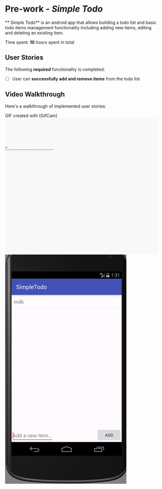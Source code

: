 # Pre-work - *Simple Todo*

** Simple Todo** is an android app that allows building a todo list and basic todo items management functionality including adding new items, editing and deleting an existing item.

Time spent: **10** hours spent in total

## User Stories

The following **required** functionality is completed:

* [ ] User can **successfully add and remove items** from the todo list


## Video Walkthrough 

Here's a walkthrough of implemented user stories:

GIF created with [GifCam] ![Sample](SampleTodoAppGIF.gif)
![Sample](EditScreenGif.gif)
